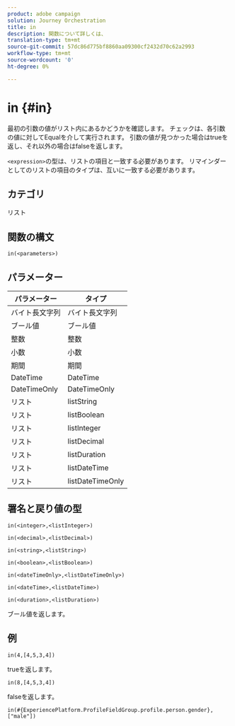 ```yaml
---
product: adobe campaign
solution: Journey Orchestration
title: in
description: 関数について詳しくは、
translation-type: tm+mt
source-git-commit: 57dc86d775bf8860aa09300cf2432d70c62a2993
workflow-type: tm+mt
source-wordcount: '0'
ht-degree: 0%

---
```



# in {#in}

最初の引数の値がリスト内にあるかどうかを確認します。 チェックは、各引数の値に対してEqualを介して実行されます。 引数の値が見つかった場合はtrueを返し、それ以外の場合はfalseを返します。

`<expression>`の型は、リストの項目と一致する必要があります。 リマインダーとしてのリストの項目のタイプは、互いに一致する必要があります。

## カテゴリ

リスト

## 関数の構文

`in(<parameters>)`

## パラメーター

| パラメーター | タイプ |
|-----------|------------------|
|  バイト長文字列 |  バイト長文字列 |
| ブール値 | ブール値 |
| 整数 | 整数 |
| 小数 | 小数 |
| 期間 | 期間 |
| DateTime | DateTime |
| DateTimeOnly | DateTimeOnly |
| リスト | listString |
| リスト | listBoolean |
| リスト | listInteger |
| リスト | listDecimal |
| リスト | listDuration |
| リスト | listDateTime |
| リスト | listDateTimeOnly |

## 署名と戻り値の型

`in(<integer>,<listInteger>)`

`in(<decimal>,<listDecimal>)`

`in(<string>,<listString>)`

`in(<boolean>,<listBoolean>)`

`in(<dateTimeOnly>,<listDateTimeOnly>)`

`in(<dateTime>,<listDateTime>)`

`in(<duration>,<listDuration>)`

ブール値を返します。

## 例

`in(4,[4,5,3,4])`

trueを返します。

`in(8,[4,5,3,4])`

falseを返します。

`in(#{ExperiencePlatform.ProfileFieldGroup.profile.person.gender}, ["male"])`

